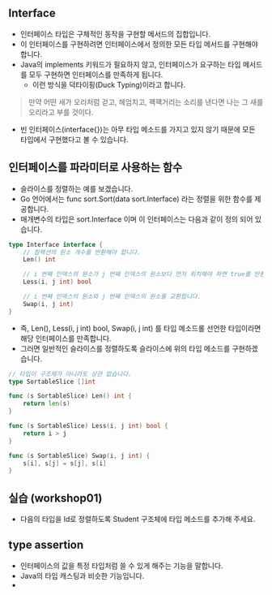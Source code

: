 ## Interface
* 인터페이스 타입은 구체적인 동작을 구현할 메서드의 집합입니다.
* 이 인터페이스를 구현하려면 인터페이스에서 정의한 모든 타입 메서드를 구현해야합니다.
* Java의 implements 키워드가 필요하지 않고, 인터페이스가 요구하는 타입 메서드를 모두 구현하면 인터페이스를 만족하게 됩니다.
    * 이런 방식을 덕타이핑(Duck Typing)이라고 합니다.
> 만약 어떤 새가 오리처럼 걷고, 헤엄치고, 꽥꽥거리는 소리를 낸다면 나는 그 새를 오리라고 부를 것이다.

* 빈 인터페이스(interface{})는 아무 타입 메소드를 가지고 있지 않기 때문에 모든 타입에서 구현했다고 볼 수 있습니다.

## 인터페이스를 파라미터로 사용하는 함수
* 슬라이스를 정렬하는 예를 보겠습니다.
* Go 언어에서는 func sort.Sort(data sort.Interface) 라는 정렬을 위한 함수를 제공합니다. 
* 매개변수의 타입은 sort.Interface 이며 이 인터페이스는 다음과 같이 정의 되어 있습니다.
```go
type Interface interface {
	// 컬랙션의 원소 개수를 반환해야 합니다.
	Len() int

	// i 번째 인덱스의 원소가 j 번째 인덱스의 원소보다 먼저 위치해야 하면 true를 반환합니다.
	Less(i, j int) bool

	// i 번째 인덱스의 원소와 j 번째 인덱스의 원소를 교환합니다.
	Swap(i, j int)
}
```
* 즉, Len(), Less(i, j int) bool, Swap(i, j int) 를 타입 메소드롤 선언한 타입이라면 해당 인터페이스를 만족합니다.
* 그러면 일반적인 슬라이스를 정렬하도록 슬라이스에 위의 타입 메소드를 구현하겠습니다.

```go
// 타입이 구조체가 아니라도 상관 없습니다.
type SortableSlice []int

func (s SortableSlice) Len() int {
	return len(s)
}

func (s SortableSlice) Less(i, j int) bool {
	return i > j
}

func (s SortableSlice) Swap(i, j int) {
	s[i], s[j] = s[j], s[i]
}
```
## 실습 (workshop01)
* 다음의 타입을 Id로 정렬하도록 Student 구조체에 타입 메소드를 추가해 주세요.


## type assertion
* 인터페이스의 값을 특정 타입처럼 쓸 수 있게 해주는 기능을 말합니다. 
* Java의 타입 캐스팅과 비슷한 기능입니다.
* 

